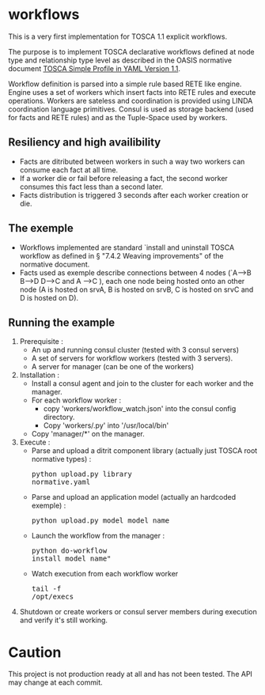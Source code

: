 # workflows

This is a very first implementation for TOSCA 1.1 explicit workflows.

The purpose is to implement TOSCA declarative workflows defined at node type and relationship type level as described in the OASIS normative document 
[TOSCA Simple Profile in YAML Version 1.1](http://docs.oasis-open.org/tosca/TOSCA-Simple-Profile-YAML/v1.1/TOSCA-Simple-Profile-YAML-v1.1.pdf).

Workflow definition is parsed into a simple rule based RETE like engine.
Engine uses a set of workers which insert facts into RETE rules and execute operations.
Workers are sateless and coordination is provided using LINDA coordination language primitives.
Consul is used as storage backend (used for facts and RETE rules) and as the Tuple-Space used by workers.

## Resiliency and high availibility
- Facts are ditributed between workers in such a way two workers can consume each fact at all time.
- If a worker die or fail before releasing a fact, the second worker consumes this fact less than a second later.
- Facts distribution is triggered 3 seconds after each worker creation or die.

## The exemple 
- Workflows implemented are standard `install and uninstall TOSCA workflow as defined in § "7.4.2 Weaving improvements" of the normative document.
- Facts used as exemple describe connections between 4 nodes (`A-->B B-->D D-->C and A -->C ), each one node being hosted onto an other node (A is hosted on srvA, B is hosted on srvB, C is hosted on srvC and D is hosted on D). 

## Running the example

1. Prerequisite :
   - An up and running consul cluster (tested with 3 consul servers)
   - A set of servers for workflow workers (tested with 3 servers). 
   - A server for manager (can be one of the workers)
2. Installation :
   - Install a consul agent and join to the cluster for each worker and the manager.
   - For each workflow worker :
      - copy 'workers/workflow_watch.json' into the consul config directory. 
      - Copy 'workers/.py' into '/usr/local/bin'
   - Copy 'manager/*' on the manager.
3. Execute :
   - Parse and upload a ditrit component library (actually just TOSCA root normative types) : <pre>python upload.py library normative.yaml</pre>
   - Parse and upload an application model (actually an hardcoded exemple) : <pre>python upload.py model model_name</pre>
   - Launch the workflow from the manager : <pre>python do-workflow install model_name"</pre>
   - Watch execution from each workflow worker <pre>tail -f /opt/execs</pre>
4. Shutdown or create workers or consul server members during execution and verify it's still working.


# Caution

This project is not production ready at all and has not been tested.
The API may change at each commit.
